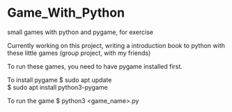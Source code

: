# Game_With_Python
small games with python and pygame, for exercise

Currently working on this project, writing a introduction book to python with these little games (group project, with my friends)

To run these games, you need to have pygame installed first.

To install pygame
$ sudo apt update  
$ sudo apt install python3-pygame


To run the game
$ python3 <game_name>.py
